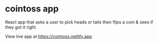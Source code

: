 # cointoss app

React app that asks a user to pick heads or tails then flips a coin & sees if they got it right.


View live app at https://cointoss.netlify.app
